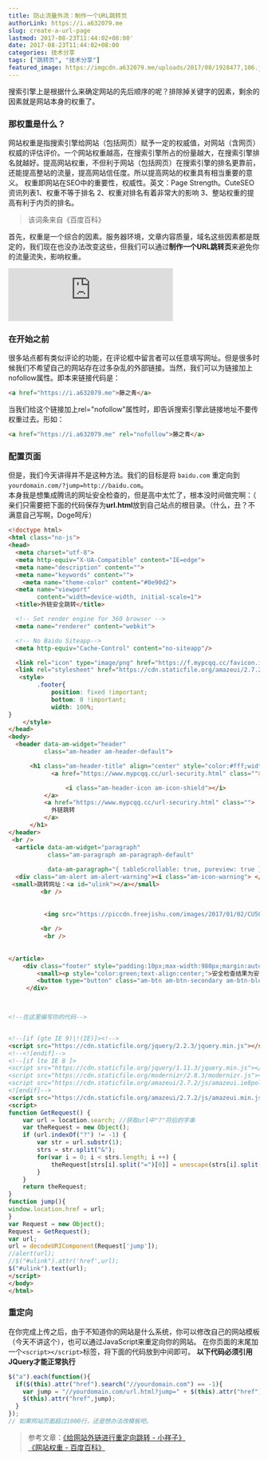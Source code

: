 ```yaml
---
title: 防止流量外流：制作一个URL跳转页
authorLink: https://i.a632079.me
slug: create-a-url-page
lastmod: 2017-08-23T11:44:02+08:00'
date: 2017-08-23T11:44:02+08:00
categories: 技术分享
tags: ["跳转页", "技术分享"]
featured_image: https://imgcdn.a632079.me/uploads/2017/08/1928477,106.jpg
---
```


搜索引擎上是根据什么来确定网站的先后顺序的呢？排除掉关键字的因素，剩余的因素就是网站本身的权重了。
### 那权重是什么？
   网站权重是指搜索引擎给网站（包括网页）赋予一定的权威值，对网站（含网页）权威的评估评价。一个网站权重越高，在搜索引擎所占的份量越大，在搜索引擎排名就越好。提高网站权重，不但利于网站（包括网页）在搜索引擎的排名更靠前，还能提高整站的流量，提高网站信任度。所以提高网站的权重具有相当重要的意义。 权重即网站在SEO中的重要性，权威性。英文：Page Strength。CuteSEO资讯列表1、权重不等于排名 2、权重对排名有着非常大的影响 3、整站权重的提高有利于内页的排名。
> 该词条来自《百度百科》  

   首先，权重是一个综合的因素。服务器环境，文章内容质量，域名这些因素都是既定的，我们现在也没办法改变这些，但我们可以通过**制作一个URL跳转页**来避免你的流量流失，影响权重。

<iframe frameborder="no" border="0" marginwidth="0" marginheight="0" width="330" height="106" src="https://cdn.a632079.me/163music.html?playlist=41665508"></iframe>

### 在开始之前
   很多站点都有类似评论的功能，在评论框中留言者可以任意填写网址。但是很多时候我们不希望自己的网站存在过多杂乱的外部链接。当然，我们可以为链接加上nofollow属性。即本来链接代码是： 
 
```HTML
<a href="https://i.a632079.me">藤之青</a>
```

当我们给这个链接加上rel="nofollow"属性时，即告诉搜索引擎此链接地址不要传权重过去。形如： 

```HTML
<a href="https://i.a632079.me" rel="nofollow">藤之青</a>
```  

### 配置页面
但是，我们今天讲得并不是这种方法。我们的目标是将 `baidu.com` 重定向到 `yourdomain.com/?jump=http://baidu.com`。  
本身我是想集成腾讯的网址安全检查的，但是高中太忙了，根本没时间做完啊：（  
亲们只需要把下面的代码保存为**url.html**放到自己站点的根目录。（什么，丑？不满意自己写啊，Doge呵斥）

```HTML
<!doctype html>
<html class="no-js">
<head>
  <meta charset="utf-8">
  <meta http-equiv="X-UA-Compatible" content="IE=edge">
  <meta name="description" content="">
  <meta name="keywords" content="">
    <meta name="theme-color" content="#0e90d2">
  <meta name="viewport"
        content="width=device-width, initial-scale=1">
  <title>外链安全跳转</title>

  <!-- Set render engine for 360 browser -->
  <meta name="renderer" content="webkit">

  <!-- No Baidu Siteapp-->
  <meta http-equiv="Cache-Control" content="no-siteapp"/>

  <link rel="icon" type="image/png" href="https://f.mypcqq.cc/favicon.ico">
  <link rel="stylesheet" href="https://cdn.staticfile.org/amazeui/2.7.2/css/amazeui.min.css">
   <style>
        .footer{
            position: fixed !important;
            bottom: 0 !important;
            width: 100%;
}
    </style>
</head>
<body>
  <header data-am-widget="header"
          class="am-header am-header-default">

      <h1 class="am-header-title" align="center" style="color:#fff;width:auto;">
            <a href="https://www.mypcqq.cc/url-security.html" class="">

                <i class="am-header-icon am-icon-shield"></i>
          </a>
          <a href="https://www.mypcqq.cc/url-securiry.html" class="">
            外链跳转
          </a>
      </h1>
</header>
 <br />
  <article data-am-widget="paragraph"
           class="am-paragraph am-paragraph-default"
           
           data-am-paragraph="{ tableScrollable: true, pureview: true }">
  <div class="am-alert am-alert-warning"><i class="am-icon-warning"> </i> 网站风险未知，注意识别，谨防诈骗。 </div>
 <small>跳转网址：<a id="ulink"></a></small>
         <br />
        
          
          <img src="https://piccdn.freejishu.com/images/2017/01/02/CU50.jpg" style="margin-left:auto;margin-right:auto;max-width:900px;max-height:600px" />
 
         <br />
          <br />
            
        
</article>
    <div class="footer" style="padding:10px;max-width:980px;margin:auto;background-color:#fff">
        <small><p style="color:green;text-align:center;">安全检查结果为安全时，自动跳转。</p></small>
        <button type="button" class="am-btn am-btn-secondary am-btn-block" onclick = "javascript:jump()">我知道了，立即跳转</button>
     </div>
    


<!--在这里编写你的代码-->


<!--[if (gte IE 9)|!(IE)]><!-->
<script src="https://cdn.staticfile.org/jquery/2.2.3/jquery.min.js"></script>
<!--<![endif]-->
<!--[if lte IE 8 ]>
<script src="https://cdn.staticfile.org/jquery/1.11.3/jquery.min.js"></script>
<script src="https://cdn.staticfile.org/modernizr/2.8.3/modernizr.js"></script>
<script src="https://cdn.staticfile.org/amazeui/2.7.2/js/amazeui.ie8polyfill.min.js"></script>
<![endif]-->
<script src="https://cdn.staticfile.org/amazeui/2.7.2/js/amazeui.min.js"></script>
<script>
function GetRequest() {
    var url = location.search; //获取url中"?"符后的字串
    var theRequest = new Object();
    if (url.indexOf("?") != -1) {
        var str = url.substr(1);
        strs = str.split("&");
        for(var i = 0; i < strs.length; i ++) {
            theRequest[strs[i].split("=")[0]] = unescape(strs[i].split("=")[1]);
        }
    }
    return theRequest;
}
function jump(){
window.location.href = url;
}
var Request = new Object();
Request = GetRequest();
var url;
url = decodeURIComponent(Request['jump']);
//alert(url);
//$("#ulink").attr('href',url); 
$("#ulink").text(url);
</script>
</body>
</html>
```

### 重定向
在你完成上传之后，由于不知道你的网站是什么系统，你可以修改自己的网站模板（今天不讲这个），也可以通过JavaScript来重定向你的网站。
在你页面的末尾加一个`<script></script>`标签，将下面的代码放到中间即可。
**以下代码必须引用JQuery才能正常执行**  

```javascript
$("a").each(function(){
  if($(this).attr("href").search("//yourdomain.com") == -1){
    var jump = "//yourdomain.com/url.html?jump=" + $(this).attr("href");
    $(this).attr("href",jump);
  }
});
// 如果网站页面超过1000行，还是想办法改模板吧。
```  

> 参考文章：[《给网站外链进行重定向跳转 - 小祥子》](http://m.xiaoxiangzi.com/9/11663.html)  
> [《网站权重 - 百度百科》](https://wapbaike.baidu.com/item/网站权重?adapt=1)  


